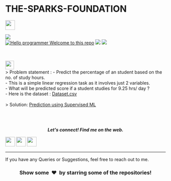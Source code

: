# THE-SPARKS-FOUNDATION

<img height="30" src="https://img.shields.io/badge/The Sparks Foundation-black.svg?&style=for-the-badge&logo=TheSparksFoundation&logoColor=blue" />

[![](https://img.shields.io/badge/Author-Prudhviraj%20-green.svg)](https://github.com/prudhvirajstark/)<br>
[![Hello programmer Welcome to this repo](https://img.shields.io/badge/Hello!-Welcometothisrepo-brightgreen.svg?style=flat&logo=github)](https://github.com/prudhvirajstark/)
![](https://img.shields.io/badge/Programming_Language-Python-orange.svg)
[![](https://img.shields.io/badge/Followme-Github-green.svg)](https://github.com/prudhvirajstark/)
<br><br><br>

<img height="27" src="https://img.shields.io/badge/Prediction using Supervised ML -Level  Beginner-green.svg?&style=for-the-badge&logo=TheSparksFoundation&logoColor=red" />
<br>
> Problem statement :
- Predict the percentage of an student based on the no. of study hours. <br>
- This is a simple linear regression task as it involves just 2 variables.<br>
- What will be predicted score if a student studies for 9.25 hrs/ day ? <br>
- Here is the dataset :
<a href="https://github.com/prudhvirajstark/THE-SPARKS-FOUNDATION/blob/Master/Prediction%20using%20Supervised%20ML/student_scores%20-%20student_scores.csv">Dataset.csv</a><br><br>
> Solution:
<a href="https://github.com/prudhvirajstark/THE-SPARKS-FOUNDATION/blob/Master/Prediction%20using%20Supervised%20ML/Predicting%20the%20student%20scores-%20supervised%20ML.ipynb"> Prediction using Supervised ML</a>

<br><br>
<p align="center">
  <b><i>Let's connect! Find me on the web.</i></b>


[<img height="30" src = "https://img.shields.io/badge/gmail-c14438?&style=for-the-badge&logo=gmail&logoColor=white">][gmail] 
[<img height="30" src="https://img.shields.io/badge/linkedin-blue.svg?&style=for-the-badge&logo=linkedin&logoColor=white" />][LinkedIn]
[<img height="30" src="https://img.shields.io/badge/github-black.svg?&style=for-the-badge&logo=github&logoColor=white" />][Github]
<br />
<hr />


[gmail]: mailto:panisettiprudhviraj@gmail.com
[linkedin]: https://www.linkedin.com/in/prudhviraj-panisetti-4a6479a0/
[github]: https://github.com/prudhvirajstark/



  
If you have any Queries or Suggestions, feel free to reach out to me.

<h3 align="center">Show some &nbsp;❤️&nbsp; by starring some of the repositories!</h3>



